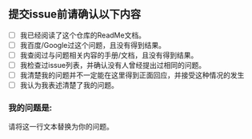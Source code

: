 ## 提交issue前请确认以下内容

- [ ] 我已经阅读了这个仓库的ReadMe文档。
- [ ] 我百度/Google过这个问题，且没有得到结果。
- [ ] 我查阅过与问题相关内容的手册/文档，且没有得到结果。
- [ ] 我检查过issue列表，并确认没有人曾经提出过相同的问题。
- [ ] 我清楚我的问题并不一定能在这里得到正面回应，并接受这种情况的发生
- [ ] 我认为我表述清楚了我的问题。

### 我的问题是:


请将这一行文本替换为你的问题。